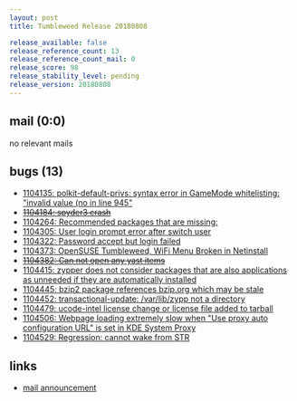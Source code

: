 ```yaml
---
layout: post
title: Tumbleweed Release 20180808

release_available: false
release_reference_count: 13
release_reference_count_mail: 0
release_score: 98
release_stability_level: pending
release_version: 20180808
---
```


## mail (0:0)

no relevant mails

## bugs (13)

<!--more-->

- [1104135: polkit-default-privs: syntax error in GameMode whitelisting: "invalid value (no in line 945"](https://bugzilla.opensuse.org/show_bug.cgi?id=1104135)
- ~~[1104184: spyder3 crash](https://bugzilla.opensuse.org/show_bug.cgi?id=1104184)~~
- [1104264: Recommended packages that are missing:](https://bugzilla.opensuse.org/show_bug.cgi?id=1104264)
- [1104305: User login prompt error after switch user](https://bugzilla.opensuse.org/show_bug.cgi?id=1104305)
- [1104322: Password accept but login failed](https://bugzilla.opensuse.org/show_bug.cgi?id=1104322)
- [1104373: OpenSUSE Tumbleweed, WiFi Menu Broken in Netinstall](https://bugzilla.opensuse.org/show_bug.cgi?id=1104373)
- ~~[1104382: Can not open any yast items](https://bugzilla.opensuse.org/show_bug.cgi?id=1104382)~~
- [1104415: zypper does not consider packages that are also applications as unneeded if they are automatically installed](https://bugzilla.opensuse.org/show_bug.cgi?id=1104415)
- [1104445: bzip2 package references bzip.org which may be stale](https://bugzilla.opensuse.org/show_bug.cgi?id=1104445)
- [1104452: transactional-update: /var/lib/zypp not a directory](https://bugzilla.opensuse.org/show_bug.cgi?id=1104452)
- [1104479: ucode-intel license change or license file added to tarball](https://bugzilla.opensuse.org/show_bug.cgi?id=1104479)
- [1104506: Webpage loading extremely slow when "Use proxy auto configuration URL" is set in KDE System Proxy](https://bugzilla.opensuse.org/show_bug.cgi?id=1104506)
- [1104529: Regression: cannot wake from STR](https://bugzilla.opensuse.org/show_bug.cgi?id=1104529)



## links

- [mail announcement](https://lists.opensuse.org/opensuse-factory/2018-08/msg00165.html)
